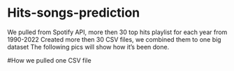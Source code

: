 # Hits-songs-prediction
We pulled from Spotify API, more then 30 top hits playlist for each year from 1990-2022
Created more then 30 CSV files, we combined them to one big dataset 
The following pics will show how it’s been done.

#How we pulled one CSV file 




